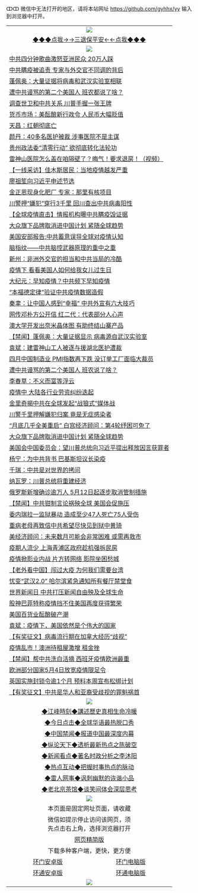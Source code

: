 ↀↀ 微信中无法打开的地区，请将本站网址 https://github.com/gyhhx/yy 输入到浏览器中打开。 

 <table>
  <tr>
    <td colspan="2" align=center><img src="https://github.com/gyhhx/image-upload/blob/master/3t%20(1).jpg"></td>
 </tr>
 <tr><td colspan="2" align="center"><a href="https://new.xsign.surf/?name=ogQuit&key=wuvfnsbmlgiqemgy&from=yy">◆◆◆点我→→三退保平安←←点我◆◆◆</a></td></tr>
  <tr>
    <td colspan="2" align=center><img src="https://cdn.jsdelivr.net/gh/gyoupiodf/im1/%E7%BD%91%E9%97%A8%E6%96%B0%E9%97%BB1.jpg"></td>
 </tr>

<tr><td colspan="2" align="left"><a href="https://img.xsurf.surf/?name=c1165992&key=wdcctzyyncblgvet&from=yy">中共四分钟歌曲激怒亚洲民众 20万人踩</a></td></tr>
<tr><td colspan="2" align="left"><a href="https://img.xsurf.surf/?name=c1165985&key=wdcctzyyncblgvet&from=yy">中共瞒疫被追责 专家与外交官不同调的背后</a></td></tr>
<tr><td colspan="2" align="left"><a href="https://img.xsurf.surf/?name=c1166030&key=wdcctzyyncblgvet&from=yy">蓬佩奥：大量证据将病毒和武汉实验室相联</a></td></tr>
<tr><td colspan="2" align="left"><a href="https://img.xsurf.surf/?name=c1166023&key=wdcctzyyncblgvet&from=yy">遭中共谩骂的第二个美国人 班农都说了啥？</a></td></tr>
<tr><td colspan="2" align="left"><a href="https://img.xsurf.surf/?name=c1166022&key=wdcctzyyncblgvet&from=yy">调查世卫和中共关系 川普手握一张王牌</a></td></tr>
<tr><td colspan="2" align="left"><a href="https://img.xsurf.surf/?name=c1166037&key=wdcctzyyncblgvet&from=yy">货币市场：美酝酿新行政令 人民币大幅贬值</a></td></tr>
<tr><td colspan="2" align="left"><a href="https://img.xsurf.surf/?name=c1166017&key=wdcctzyyncblgvet&from=yy">天昌：红朝彻底亡</a></td></tr>
<tr><td colspan="2" align="left"><a href="https://img.xsurf.surf/?name=c1165993&key=wdcctzyyncblgvet&from=yy">颜丹：40多名医护被裁 涉事医院不是主谋</a></td></tr>
<tr><td colspan="2" align="left"><a href="https://img.xsurf.surf/?name=c1166031&key=wdcctzyyncblgvet&from=yy">贵州政法委“清零行动” 欲彻底转化法轮功</a></td></tr>
<tr><td colspan="2" align="left"><a href="https://img.xsurf.surf/?name=c1166000&key=wdcctzyyncblgvet&from=yy">雷神山医院怎么盖在咱隔壁了？晦气！要求退房！（视频）</a></td></tr>
<tr><td colspan="2" align="left"><a href="https://img.xsurf.surf/?name=c1166042&key=wdcctzyyncblgvet&from=yy">【一线采访】佳木斯居民：当地疫情越发严重</a></td></tr>
<tr><td colspan="2" align="left"><a href="https://img.xsurf.surf/?name=c1166014&key=wdcctzyyncblgvet&from=yy">廖祖笙向习近平申述节选</a></td></tr>
<tr><td colspan="2" align="left"><a href="https://img.xsurf.surf/?name=c1166027&key=wdcctzyyncblgvet&from=yy">金正恩现身化肥厂 专家：那里有核项目</a></td></tr>
<tr><td colspan="2" align="left"><a href="https://img.xsurf.surf/?name=c1166044&key=wdcctzyyncblgvet&from=yy">川警押“嫌犯”穿行3千里 回川查出中共病毒阳性</a></td></tr>
<tr><td colspan="2" align="left"><a href="https://img.xsurf.surf/?name=c1165991&key=wdcctzyyncblgvet&from=yy">【全球疫情直击】情报机构曝中共瞒疫毁证据</a></td></tr>
<tr><td colspan="2" align="left"><a href="https://img.xsurf.surf/?name=c1166025&key=wdcctzyyncblgvet&from=yy">大众旗下品牌取消进中国计划 紧随全球趋势</a></td></tr>
<tr><td colspan="2" align="left"><a href="https://img.xsurf.surf/?name=c1166032&key=wdcctzyyncblgvet&from=yy">美国安部报告:中共蓄意误导全球对疫情认知</a></td></tr>
<tr><td colspan="2" align="left"><a href="https://img.xsurf.surf/?name=c1166018&key=wdcctzyyncblgvet&from=yy">脑指纹——中共脑控武器原理的重中之重</a></td></tr>
<tr><td colspan="2" align="left"><a href="https://img.xsurf.surf/?name=c1166034&key=wdcctzyyncblgvet&from=yy">新州：非洲外交官的担当和中共当局的冷酷</a></td></tr>
<tr><td colspan="2" align="left"><a href="https://img.xsurf.surf/?name=c1166036&key=wdcctzyyncblgvet&from=yy">疫情下 看看美国人如何给我女儿过生日</a></td></tr>
<tr><td colspan="2" align="left"><a href="https://img.xsurf.surf/?name=c1166021&key=wdcctzyyncblgvet&from=yy">大纪元：早知疫情？中共频下早知疫情</a></td></tr>
<tr><td colspan="2" align="left"><a href="https://img.xsurf.surf/?name=c1166013&key=wdcctzyyncblgvet&from=yy">“本福德定律”验证中共疫情数据造假</a></td></tr>
<tr><td colspan="2" align="left"><a href="https://img.xsurf.surf/?name=c1166009&key=wdcctzyyncblgvet&from=yy">秦聿：让中国人感到“幸福”  中共外宣有六大技巧</a></td></tr>
<tr><td colspan="2" align="left"><a href="https://img.xsurf.surf/?name=c1166047&key=wdcctzyyncblgvet&from=yy">网传邓朴方公开信 红二代：代表部分人心声</a></td></tr>
<tr><td colspan="2" align="left"><a href="https://img.xsurf.surf/?name=c1165998&key=wdcctzyyncblgvet&from=yy">澳大学开发出奈米晶体图 有助终结山寨产品</a></td></tr>
<tr><td colspan="2" align="left"><a href="https://img.xsurf.surf/?name=c1166050&key=wdcctzyyncblgvet&from=yy">【禁闻】蓬佩奥：大量证据显示 病毒源自武汉实验室</a></td></tr>
<tr><td colspan="2" align="left"><a href="https://img.xsurf.surf/?name=c1166008&key=wdcctzyyncblgvet&from=yy">袁斌：建雷神山工人被逐与援湖北医护遭裁</a></td></tr>
<tr><td colspan="2" align="left"><a href="https://img.xsurf.surf/?name=c1166043&key=wdcctzyyncblgvet&from=yy">四月中国制造业 PMI指数再下跌 没订单工厂面临大裁员</a></td></tr>
<tr><td colspan="2" align="left"><a href="https://img.xsurf.surf/?name=c1166040&key=wdcctzyyncblgvet&from=yy">遭中共谩骂的第二个美国人 班农说了啥？</a></td></tr>
<tr><td colspan="2" align="left"><a href="https://img.xsurf.surf/?name=c1166035&key=wdcctzyyncblgvet&from=yy">李春草：不义而富等浮云</a></td></tr>
<tr><td colspan="2" align="left"><a href="https://img.xsurf.surf/?name=c1166041&key=wdcctzyyncblgvet&from=yy">疫情中 大陆各行业劳资纠纷迭起</a></td></tr>
<tr><td colspan="2" align="left"><a href="https://img.xsurf.surf/?name=c1166026&key=wdcctzyyncblgvet&from=yy">金里奇揭中共在全球发起“战狼式”媒体战</a></td></tr>
<tr><td colspan="2" align="left"><a href="https://img.xsurf.surf/?name=c1166046&key=wdcctzyyncblgvet&from=yy">川警千里押解嫌犯归案 竟是无症感染者</a></td></tr>
<tr><td colspan="2" align="left"><a href="https://img.xsurf.surf/?name=c1166038&key=wdcctzyyncblgvet&from=yy">“月底几乎全美重启” 白宫经济顾问：第4轮纾困可免了</a></td></tr>
<tr><td colspan="2" align="left"><a href="https://img.xsurf.surf/?name=c1166006&key=wdcctzyyncblgvet&from=yy">大众旗下品牌取消进中国计划 紧随全球趋势</a></td></tr>
<tr><td colspan="2" align="left"><a href="https://img.xsurf.surf/?name=c1166016&key=wdcctzyyncblgvet&from=yy">美国会中国委员会：望川普总统向习近平提出释放因言获罪者</a></td></tr>
<tr><td colspan="2" align="left"><a href="https://img.xsurf.surf/?name=c1166015&key=wdcctzyyncblgvet&from=yy">杨宁：为中共背书 巴基斯坦议长染疫</a></td></tr>
<tr><td colspan="2" align="left"><a href="https://img.xsurf.surf/?name=c1166010&key=wdcctzyyncblgvet&from=yy">千瑞：中共是对世界的拷问</a></td></tr>
<tr><td colspan="2" align="left"><a href="https://img.xsurf.surf/?name=c1166024&key=wdcctzyyncblgvet&from=yy">纳瓦罗：川普总统将重建经济</a></td></tr>
<tr><td colspan="2" align="left"><a href="https://img.xsurf.surf/?name=c1165997&key=wdcctzyyncblgvet&from=yy">俄罗斯新增确诊逾万人 5月12日起逐步取消管制措施</a></td></tr>
<tr><td colspan="2" align="left"><a href="https://img.xsurf.surf/?name=c1166051&key=wdcctzyyncblgvet&from=yy">【禁闻】中共钳制言论祸殃全球 美国会促施压</a></td></tr>
<tr><td colspan="2" align="left"><a href="https://img.xsurf.surf/?name=c1166002&key=wdcctzyyncblgvet&from=yy">委内瑞拉一监狱暴动 造成至少47人死亡75人受伤</a></td></tr>
<tr><td colspan="2" align="left"><a href="https://img.xsurf.surf/?name=c1165999&key=wdcctzyyncblgvet&from=yy">重病老母再致信中共希望尽快见到狱中黄琦</a></td></tr>
<tr><td colspan="2" align="left"><a href="https://img.xsurf.surf/?name=c1166004&key=wdcctzyyncblgvet&from=yy">美经济顾问：未来数月可能会非常困难 或需再救市</a></td></tr>
<tr><td colspan="2" align="left"><a href="https://img.xsurf.surf/?name=c1166020&key=wdcctzyyncblgvet&from=yy">疫期人流少 上海青浦区政府趁机强拆民房</a></td></tr>
<tr><td colspan="2" align="left"><a href="https://img.xsurf.surf/?name=c1166012&key=wdcctzyyncblgvet&from=yy">疫情掀影业内战 片方转网络 影院坐困愁城</a></td></tr>
<tr><td colspan="2" align="left"><a href="https://img.xsurf.surf/?name=c1166045&key=wdcctzyyncblgvet&from=yy">【老外看中国】闯过大疫 为何我们需要台湾</a></td></tr>
<tr><td colspan="2" align="left"><a href="https://img.xsurf.surf/?name=c1166048&key=wdcctzyyncblgvet&from=yy">忧变“武汉2.0” 哈尔滨紧急通知所有餐厅禁堂食</a></td></tr>
<tr><td colspan="2" align="left"><a href="https://img.xsurf.surf/?name=c1166011&key=wdcctzyyncblgvet&from=yy">世界新闻日 中共打压新闻自由殃及全球生命</a></td></tr>
<tr><td colspan="2" align="left"><a href="https://img.xsurf.surf/?name=c1166001&key=wdcctzyyncblgvet&from=yy">股神巴菲特称疫情挡不住美国再度获得繁荣</a></td></tr>
<tr><td colspan="2" align="left"><a href="https://img.xsurf.surf/?name=c1166019&key=wdcctzyyncblgvet&from=yy">美国百货业酝酿破产潮</a></td></tr>
<tr><td colspan="2" align="left"><a href="https://img.xsurf.surf/?name=c1166049&key=wdcctzyyncblgvet&from=yy">袁斌：疫情下，美国依然是个伟大的国家</a></td></tr>
<tr><td colspan="2" align="left"><a href="https://img.xsurf.surf/?name=c1166007&key=wdcctzyyncblgvet&from=yy">【有奖征文】病毒流行期在加拿大经历“歧视”</a></td></tr>
<tr><td colspan="2" align="left"><a href="https://img.xsurf.surf/?name=c1165995&key=wdcctzyyncblgvet&from=yy">疫情乱市！澳洲待租屋激增 租金挫</a></td></tr>
<tr><td colspan="2" align="left"><a href="https://img.xsurf.surf/?name=c1166052&key=wdcctzyyncblgvet&from=yy">【禁闻】帮中共洗白活摘 西班牙疫情欧洲最重</a></td></tr>
<tr><td colspan="2" align="left"><a href="https://img.xsurf.surf/?name=c1166003&key=wdcctzyyncblgvet&from=yy">欧洲部分国家5月4日放宽疫情限足令</a></td></tr>
<tr><td colspan="2" align="left"><a href="https://img.xsurf.surf/?name=c1165996&key=wdcctzyyncblgvet&from=yy">英国实施封锁令逾1个月 预料本周宣布松绑计划</a></td></tr>
<tr><td colspan="2" align="left"><a href="https://img.xsurf.surf/?name=c1166033&key=wdcctzyyncblgvet&from=yy">【有奖征文】中共是华人和亚裔受歧视的罪魁祸首</a></td></tr>


 <tr>
   <td colspan="2" align=center><img src="https://cdn.jsdelivr.net/gh/gyoupiodf/im1/jf-1.jpg"></td>
  </tr>
   <tr>
   <td colspan="2" align=center> 
<a href="https://new.xsign.surf/oo.aspx?name=c922850&key=wuvfnsbmlgiqemgy&from=yy&tag=9877">◆江峰時刻◆講述歷史真相生命冷暖</a><br/>
    </td>
  </tr>
   <tr>
   <td colspan="2" align=center> 
<a href="https://new.xsign.surf/oo.aspx?name=c816850&key=wuvfnsbmlgiqemgy&from=yy&tag=9877">◆今日点击◆全球华语最热脱口秀</a><br/>
    </td>
  </tr>
  <tr>
  <td colspan="2" align=center>
<a href="https://new.xsign.surf/oo.aspx?name=c816860&key=wuvfnsbmlgiqemgy&from=yy&tag=99733110">◆中国禁闻◆报道中国最深度内幕</a><br/>
   </tr>
  <tr>
     <td colspan="2" align=center>
<a href="https://new.xsign.surf/oo.aspx?name=c816855&key=wuvfnsbmlgiqemgy&from=yy&tag=997110">◆纵论天下◆透析最新热点之陈破空</a><br/>
   </tr>
   <tr>
      <td colspan="2" align=center>
<a href="https://new.xsign.surf/oo.aspx?name=c838308&key=wuvfnsbmlgiqemgy&from=yy&tag=9973110">◆新闻看点◆著名时政分析之李沐阳</a><br/>
   </tr>
   <tr>
     <td colspan="2" align=center>
<a href="https://new.xsign.surf/oo.aspx?name=c816852&key=wuvfnsbmlgiqemgy&from=yy&tag=9733110">◆热点互动◆把握时事热点的脉动</a><br/>
   </tr>
   <tr>
      <td colspan="2" align=center>
<a href="https://new.xsign.surf/oo.aspx?name=c816694&key=wuvfnsbmlgiqemgy&from=yy&tag=93310">◆雷人网事◆讽刺幽默的诙谐小品</a><br/>
   </tr>
   <tr>
    <td colspan="2" align=center>
<a href="https://new.xsign.surf/oo.aspx?name=c816650&key=wuvfnsbmlgiqemgy&from=yy&tag=9973110">◆老北京茶馆◆谈笑间体会深层思考</a><br/>
   </tr>
<tr>
    <td colspan="2" align="center"><img src="https://cdn.jsdelivr.net/gh/opipe/up/oGate65.jpg"/></td>
  </tr>
  <tr>
    <td colspan="2" align="center">本页面是固定网址页面，请收藏</td>
  <tr>
  <tr>
    <td colspan="2" align="center">微信如提示停止访问该网页，须<br/>先点击右上角，选择浏览器打开</td>
  <tr>
  <tr>
    <td colspan="2" align="center"><a href="https://gitcdn.xyz/cdn/otiny/up/master/show004.htm">网页精简版</a></td>
  </tr>
  <tr>
    <td colspan="2" align="center">下载多种客户端，更快，更方便</td>
  <tr>
  <tr>
    <td align="center"><a href="https://cdn.jsdelivr.net/gh/opipe/up/oGatea.apk">环门安卓版</a></td>
    <td align="center"><a href="https://cdn.jsdelivr.net/gh/opipe/up/oGate.zip">环门电脑版</a></td>
  </tr>
  <tr>
    <td align="center"><a href="https://cdn.jsdelivr.net/gh/opipe/up/oPipe.apk">环通安卓版</a></td>
    <td align="center"><a href="https://raw.githubusercontent.com/opipe/up/master/oPipe.zip">环通电脑版</a></td>
  </tr>
  <tr>
    <td colspan="2" align="center"><img src="https://cdn.jsdelivr.net/gh/opipe/up/oGate640.jpg"/></td>
  </tr>

</table>


